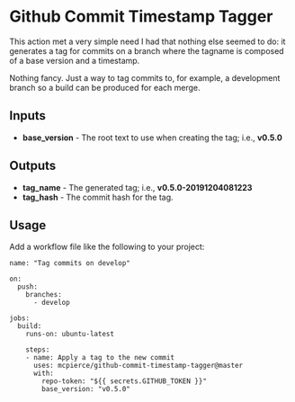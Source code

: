 # Github Commit Timestamp Tagger

This action met a very simple need I had that nothing else seemed to do: it generates
a tag for commits on a branch where the tagname is composed of a base version and
a timestamp.

Nothing fancy. Just a way to tag commits to, for example, a development branch so
a build can be produced for each merge.

## Inputs

 * **base_version** - The root text to use when creating the tag; i.e., **v0.5.0**

## Outputs
 * **tag_name** - The generated tag; i.e., **v0.5.0-20191204081223**
 * **tag_hash** - The commit hash for the tag.

## Usage

Add a workflow file like the following to your project:

```
name: "Tag commits on develop"

on:
  push:
    branches:
      - develop

jobs:
  build:
    runs-on: ubuntu-latest

    steps:
    - name: Apply a tag to the new commit
      uses: mcpierce/github-commit-timestamp-tagger@master
      with:
        repo-token: "${{ secrets.GITHUB_TOKEN }}"
        base_version: "v0.5.0"
```
